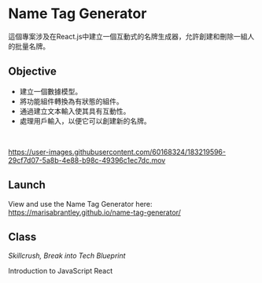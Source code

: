 # Name Tag Generator

這個專案涉及在React.js中建立一個互動式的名牌生成器，允許創建和刪除一組人的批量名牌。

## Objective
* 建立一個數據模型。
* 將功能組件轉換為有狀態的組件。
* 通過建立文本輸入使其具有互動性。
* 處理用戶輸入，以便它可以創建新的名牌。
</br>

https://user-images.githubusercontent.com/60168324/183219596-29cf7d07-5a8b-4e88-b98c-49396c1ec7dc.mov

## Launch

View and use the Name Tag Generator here: https://marisabrantley.github.io/name-tag-generator/

## Class
*Skillcrush, Break into Tech Blueprint*

Introduction to JavaScript React
